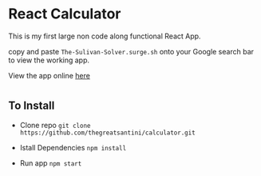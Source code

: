 # React Calculator

This is my first large non code along functional React App.

copy and paste `The-Sulivan-Solver.surge.sh`  onto your Google search bar to view the working app.

View the app online [here](The-Sulivan-Solver.surge.sh)

# <h2>To Install</h2>

- Clone  repo
`git clone https://github.com/thegreatsantini/calculator.git`

- Istall Dependencies
`npm install`

- Run app
 `npm start` 


